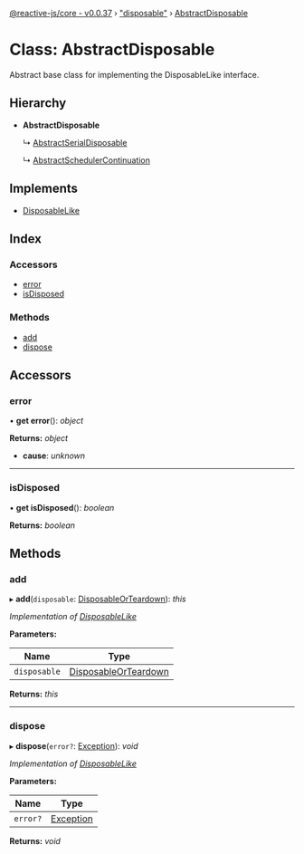 [@reactive-js/core - v0.0.37](../README.md) › ["disposable"](../modules/_disposable_.md) › [AbstractDisposable](_disposable_.abstractdisposable.md)

# Class: AbstractDisposable

Abstract base class for implementing the DisposableLike interface.

## Hierarchy

* **AbstractDisposable**

  ↳ [AbstractSerialDisposable](_disposable_.abstractserialdisposable.md)

  ↳ [AbstractSchedulerContinuation](_scheduler_.abstractschedulercontinuation.md)

## Implements

* [DisposableLike](../interfaces/_disposable_.disposablelike.md)

## Index

### Accessors

* [error](_disposable_.abstractdisposable.md#error)
* [isDisposed](_disposable_.abstractdisposable.md#isdisposed)

### Methods

* [add](_disposable_.abstractdisposable.md#add)
* [dispose](_disposable_.abstractdisposable.md#dispose)

## Accessors

###  error

• **get error**(): *object*

**Returns:** *object*

* **cause**: *unknown*

___

###  isDisposed

• **get isDisposed**(): *boolean*

**Returns:** *boolean*

## Methods

###  add

▸ **add**(`disposable`: [DisposableOrTeardown](../modules/_disposable_.md#disposableorteardown)): *this*

*Implementation of [DisposableLike](../interfaces/_disposable_.disposablelike.md)*

**Parameters:**

Name | Type |
------ | ------ |
`disposable` | [DisposableOrTeardown](../modules/_disposable_.md#disposableorteardown) |

**Returns:** *this*

___

###  dispose

▸ **dispose**(`error?`: [Exception](../modules/_disposable_.md#exception)): *void*

*Implementation of [DisposableLike](../interfaces/_disposable_.disposablelike.md)*

**Parameters:**

Name | Type |
------ | ------ |
`error?` | [Exception](../modules/_disposable_.md#exception) |

**Returns:** *void*
